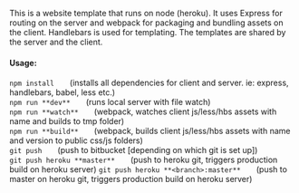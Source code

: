 This is a website template that runs on node (heroku). It uses Express for routing on the server and webpack for packaging and bundling assets on the client. Handlebars is used for templating. The templates are shared by the server and the client.

#### Usage:

`npm install`
&nbsp;&nbsp;&nbsp;&nbsp;&nbsp;&nbsp;(installs all dependencies for client and server. ie: express, handlebars, babel, less etc.)  
`npm run **dev**`
&nbsp;&nbsp;&nbsp;&nbsp;&nbsp;&nbsp;(runs local server with file watch)  
`npm run **watch**`
&nbsp;&nbsp;&nbsp;&nbsp;&nbsp;&nbsp;(webpack, watches client js/less/hbs assets with name and builds to tmp folder)  
`npm run **build**`
&nbsp;&nbsp;&nbsp;&nbsp;&nbsp;&nbsp;(webpack, builds client js/less/hbs assets with name and version to public css/js folders)  
`git push`
&nbsp;&nbsp;&nbsp;&nbsp;&nbsp;&nbsp;(push to bitbucket [depending on which git is set up])  
`git push heroku **master**`
&nbsp;&nbsp;&nbsp;&nbsp;&nbsp;&nbsp;(push to heroku git, triggers production build on heroku server)
`git push heroku **<branch>:master**`
&nbsp;&nbsp;&nbsp;&nbsp;&nbsp;&nbsp;(push <branch> to master on heroku git, triggers production build on heroku server)
